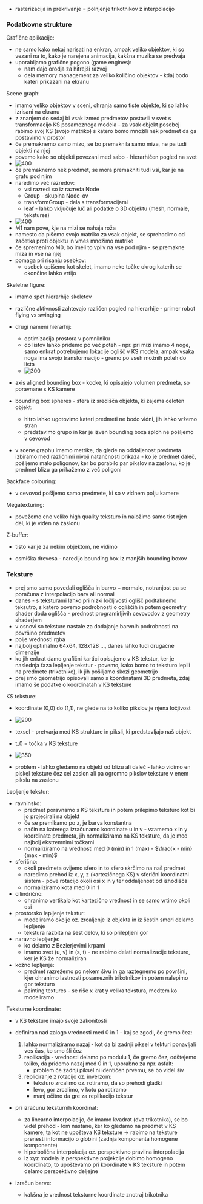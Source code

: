 - rasterizacija in prekrivanje = polnjenje trikotnikov z interpolacijo

### Podatkovne strukture

Grafične aplikacije:
- ne samo kako nekaj narisati na enkran, ampak veliko objektov, ki so vezani na to, kako je narejena animacija, kakšna muzika se predvaja
- uporabljamo grafične pogono (game engines):
	- nam dajo orodja za hitrejši razvoj
	- dela memory management za veliko količino objektov - kdaj bodo kateri prikazani na ekranu

Scene graph:
- imamo veliko objektov v sceni, ohranja samo tiste objekte, ki so lahko izrisani na ekranu
- z znanjem do sedaj bi vsak izmed predmetov postavili v svet s transformacijo KS posameznega modela - za vsak objekt posebej rabimo svoj KS (svojo matriko) s katero bomo množili nek predmet da ga postavimo v prostor
- če premaknemo samo mizo, se bo premaknila samo miza, ne pa tudi objekti na njej
- povemo kako so objekti povezani med sabo - hierarhičen pogled na svet
- ![400](../../Images2/Pasted%20image%2020241211104358.png)
- če premaknemo nek predmet, se mora premakniti tudi vsi, kar je na grafu pod njim
- naredimo več razredov:
	- vsi razredi so iz razreda Node
	- Group - skupina Node-ov
	- transformGroup - dela s transformacijami
	- leaf - lahko vključuje luč ali podatke o 3D objektu (mesh, normale, tekstures)
- ![400](../../Images2/Pasted%20image%2020241211104636.png)
- M1 nam pove, kje na mizi se nahaja roža
- namesto da pišemo svojo matriko za vsak objekt, se sprehodimo od začetka proti objektu in vmes množimo matrike
- če spremenimo M0, bo imeli to vpliv na vse pod njim - se premakne miza in vse na njej
- pomaga pri risanju osebkov:
	- osebek opišemo kot skelet, imamo neke točke okrog katerih se okončine lahko vrtijo

Skeletne figure:
- imamo spet hierarhije skeletov
- različne aktivnosti zahtevajo različen pogled na hierarhije - primer robot flying vs swinging
- drugi nameni hierarhij:
	- optimizacija prostora v pomnilniku
	- do listov lahko pridemo po več poteh - npr. pri mizi imamo 4 noge, samo enkrat potrebujemo lokacije oglišč v KS modela, ampak vsaka noga ima svojo transformacijo - gremo po vseh možnih poteh do lista
	- ![300](../../Images2/Pasted%20image%2020241211112944.png)

- axis aligned bounding box - kocke, ki opisujejo volumen predmeta, so poravnane s KS kamere
- bounding box spheres - sfera iz središča objekta, ki zajema celoten objekt:
	- hitro lahko ugotovimo kateri predmeti ne bodo vidni, jih lahko vržemo stran
	- predstavimo grupo in kar je izven bounding boxa sploh ne pošljemo v cevovod

- v scene graphu imamo metrike, da glede na oddaljenost predmeta izbiramo med različnimi nivoji natančnosti prikaza - ko je predmet daleč, pošljemo malo poligonov, ker bo porabilo par pikslov na zaslonu, ko je predmet blizu ga prikažemo z več poligoni

Backface colouring:
- v cevovod pošljemo samo predmete, ki so v vidnem polju kamere

Megatexturing:
- povežemo eno veliko high quality teksturo in naložimo samo tist njen del, ki je viden na zaslonu

Z-buffer:
- tisto kar je za nekim objektom, ne vidimo

- osmiška drevesa - naredijo bounding box iz manjših bounding boxov

### Teksture

- prej smo samo povedali oglišča in barvo + normalo, notranjost pa se poračuna z interpolacijo barv ali normal
- danes - s teksturami lahko pri nizki ločljivosti oglišč podtaknemo teksutro, s katero povemo podrobnosti o ogliščih in potem geometry shader doda oglišča - prednost programirljivih cevovodov z geometry shaderjem
- v osnovi so teksture nastale za dodajanje barvnih podrobnosti na površino predmetov
- polje vrednosti rgba
- najbolj optimalno 64x64, 128x128 ..., danes lahko tudi drugačne dimenzije
- ko jih enkrat damo grafični kartici opisujemo v KS tekstur, ker je naslednja faza lepljenje tekstur - povemo, kako bomo to teksturo lepili na predmete (trikotnike), ik jih pošiljamo skozi geometrijo
- prej smo geometrijo opisovali samo s koordinatami 3D predmeta, zdaj imamo še podatke o koordinatah v KS teksture

KS teksture:
- koordinate (0,0) do (1,1), ne glede na to koliko pikslov je njena ločjivost
- ![200](../../Images2/Pasted%20image%2020241211114700.png)
- texsel - pretvarja med KS strukture in piksli, ki predstavljajo naš objekt

- t_0 = točka v KS teksture
- ![350](../../Images2/Pasted%20image%2020241211114838.png)
- problem - lahko gledamo na objekt od blizu ali daleč - lahko vidimo en piskel teksture čez cel zaslon ali pa ogromno pikslov teksture v enem pikslu na zaslonu

Lepljenje tekstur:
- ravninsko:
	- predmet poravnamo s KS teksture in potem prilepimo teksturo kot bi jo projecirali na objekt
	- če se premikamo po z, je barva konstantna
	- način na katerega izračunamo koordinate u in v - vzamemo x in y koordinate predmeta, jih normaliziramo na KS teksture, da je med najbolj ekstremnimi točkami
	- normaliziramo na vrednosti med 0 (min) in 1 (max) - $\frac{x - min}{max - min}$
- sferično:
	- okoli predmeta ovijemo sfero in to sfero skrčimo na naš predmet
	- naredimo prehod iz x, y, z (kartezičnega KS) v sferični koordinatni sistem - pove rotacijo okoli osi x in y ter oddaljenost od izhodišča
	- normaliziramo kota med 0 in 1
- cilindrično:
	- ohranimo vertikalo kot kartezično vrednost in se samo vrtimo okoli osi
- prostorsko lepljenje tekstur:
	- modeliramo okolje oz. zrcaljenje iz objekta in iz šestih smeri delamo lepljenje
	- tekstura razbita na šest delov, ki so prilepljeni gor
- naravno lepljenje:
	- ko delamo z Bezierjevimi krpami
	- imamo svet (u, v) in (s, t) - ne rabimo delati normalizacije teksture, ker je KS že normaliziran
- kožno lepljenje:
	- predmet razrežemo po nekem šivu in ga raztegnemo po površini, kjer ohranimo lastnosti posameznih trikotnikov in potem nalepimo gor teksturo
	- painting textures - se riše x krat y velika tekstura, medtem ko modeliramo

Teksturne koordinate:
- v KS teksture imajo svoje zakonitosti
- definiran nad zalogo vrednosti med 0 in 1 - kaj se zgodi, če gremo čez:
	1. lahko normaliziramo nazaj - kot da bi zadnji piksel v tekturi ponavljali ves čas, ko smo šli čez
	2. replikacija - vrednosti delamo po modulu 1, če gremo čez, odštejemo toliko, da pridemo nazaj med 0 in 1, uporabno za npr. asfalt:
		- problem če zadnji piksel ni identičen prvemu, se bo videl šiv
	3. repliciranje z rotacijo oz. inverzom:
		- teksturo zrcalimo oz. rotiramo, da so prehodi gladki
		- levo, gor zrcalimo, v kotu pa rotiramo
		- manj očitno da gre za replikacijo tekstur

- pri izračunu teksturnih koordinat:
	- za linearno interpolacijo, če imamo kvadrat (dva trikotnika), se bo videl prehod - lom nastane, ker ko gledamo na predmet v KS kamere, ta kot ne upošteva KS teksture => rabimo na teksture prenesti informacijo o globini (zadnja komponenta homogene komponente)
	- hiperbolična interpolacija oz. perspektivno pravilna interpolacija
	- iz xyz modela iz perspektivne projekcije dobimo homogeno koordinato, to upoštevamo pri koordinate v KS teksture in potem delamo perspektivno deljejne

- izračun barve:
	- kakšna je vrednost teksturne koordinate znotraj trikotnika
